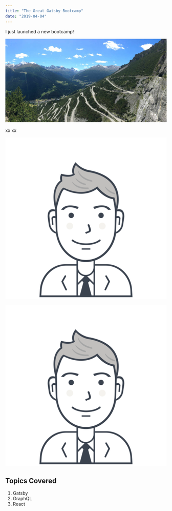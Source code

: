 ```yaml
---
title: "The Great Gatsby Bootcamp"
date: "2019-04-04"
---
```


I just launched a new bootcamp!

![User111](./lake-cancano.jpg)

xx
xx

![xxx](./users-1.svg)

![User](./users-2.svg)

## Topics Covered

1. Gatsby
2. GraphQL
3. React